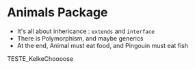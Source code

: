 Animals Package
=====

* It's all about inhericance : `extends` and `interface`
* There is Polymorphism, and maybe generics
* At the end, Animal must eat food, and Pingouin must eat fish

TESTE_KelkeChoooose
